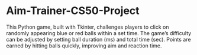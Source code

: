 # Aim-Trainer-CS50-Project
This Python game, built with Tkinter, challenges players to click on randomly appearing blue or red balls within a set time. The game’s difficulty can be adjusted by setting ball duration (ms) and total time (sec). Points are earned by hitting balls quickly, improving aim and reaction time.
